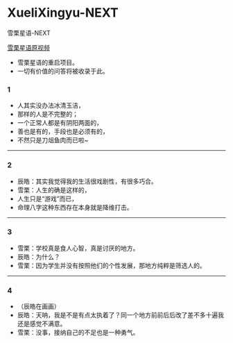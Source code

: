 # XueliXingyu-NEXT
雪栗星语-NEXT

[雪栗星语原视频](https://www.bilibili.com/video/BV1iP4y1E7L2)
* 雪栗星语的重启项目。
* 一切有价值的问答将被收录于此。

### 1
* 人其实没办法冰清玉洁，
* 那样的人是不完整的；
* 一个正常人都是有阴阳两面的，
* 善也是有的，手段也是必须有的，
* 不然只是刀俎鱼肉而已啦~

---
### 2
* 辰皓：其实我觉得我的生活很戏剧性，有很多巧合。
* 雪栗：人生的确是这样的，
* 人生只是“游戏”而已，
* 命理八字这种东西存在本身就是降维打击。

---
### 3
* 雪栗：学校真是食人心智，真是讨厌的地方。
* 辰皓：为什么？
* 雪栗：因为学生并没有按照他们的个性发展，那地方纯粹是筛选人的。

---
### 4
* （辰皓在画画）
* 辰皓：天呐，我是不是有点太执着了？同一个地方前前后后改了差不多十遍我还是感觉不满意。
* 雪栗：没事，接纳自己的不足也是一种勇气。
